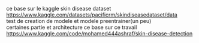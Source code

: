 ce base sur le kaggle skin disease dataset <br/>
https://www.kaggle.com/datasets/pacificrm/skindiseasedataset/data <br/>
test de creation de modele et modele preentrainer(un peu) <br/>
certaines partie et architecture ce base sur ce travail <br/>
https://www.kaggle.com/code/mohamed444ashraf/skin-disease-detection <br/>
